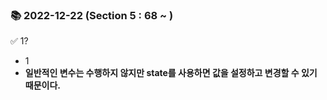 ### 📚 2022-12-22 (Section 5 : 68 ~ )

✅ 1?<br/>

- 1
- **일반적인 변수는 수행하지 않지만 state를 사용하면 값을 설정하고 변경할 수 있기 때문이다.** 